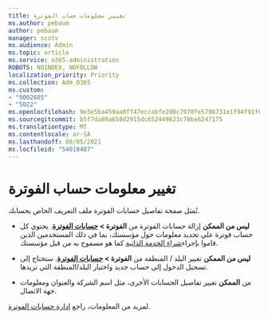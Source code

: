 ```yaml
---
title: تغيير معلومات حساب الفوترة
ms.author: pebaum
author: pebaum
manager: scotv
ms.audience: Admin
ms.topic: article
ms.service: o365-administration
ROBOTS: NOINDEX, NOFOLLOW
localization_priority: Priority
ms.collection: Adm_O365
ms.custom:
- "9002605"
- "5022"
ms.openlocfilehash: 9e3e5ba459aa0ff47eccabfe200c7970fe5798731e1f94f91f6f9b059b74ffde
ms.sourcegitcommit: b5f7da89a650d2915dc652449623c78be6247175
ms.translationtype: MT
ms.contentlocale: ar-SA
ms.lasthandoff: 08/05/2021
ms.locfileid: "54018487"
---
```

# <a name="change-billing-account-information"></a>تغيير معلومات حساب الفوترة

تُمثل صفحة تفاصيل حسابات الفوترة ملف التعريف الخاص بحسابك.

- **ليس من الممكن** إزالة حسابات الفوترة من **الفوترة > [حسابات الفوترة](https://go.microsoft.com/fwlink/p/?linkid=2084771)**. يحتوي كل حساب فوترة علي تحديد معلومات حول مؤسستك، بما في ذلك المستخدمين الذين قاموا بإجراء[شراء الخدمة الذاتية](https://docs.microsoft.com/microsoft-365/commerce/subscriptions/manage-self-service-purchases-admins) كما هو مسموح به من قبل مؤسستك. 

- **ليس من الممكن** تغيير البلد / المنطقة من **الفوترة > [حسابات الفوترة](https://go.microsoft.com/fwlink/p/?linkid=2084771)**. ستحتاج إلى تسجيل الدخول إلى حساب جديد واختيار البلد/المنطقة التي تريدها. 

- من **الممكن** تغيير تفاصيل الحسابات الأخرى، مثل اسم الشركة والعنوان ومعلومات جهة الاتصال. 

لمزيد من المعلومات، راجع [إدارة حسابات الفوترة](https://docs.microsoft.com/microsoft-365/commerce/manage-billing-accounts). 

